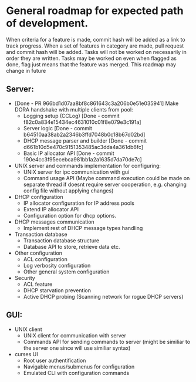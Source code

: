 # General roadmap for expected path of development.
When criteria for a feature is made, commit hash will be added as a link to track progress.
When a set of features in category are made, pull request and commit hash will be added.
Tasks will not be worked on necessarily in order they are written. 
Tasks may be worked on even when flagged as done, flag just means that the feature was merged.
This roadmap may change in future

## Server:
* [Done - PR 966bd1d07aa8bf8c861643c3a206b0e51e035941] Make DORA handshake with multiple clients from pool:
    - Logging setup (CCLog) [Done - commit f82c0a834e15434ec4631010c01f8e079e3c191a]
    - Server logic [Done - commit b64510aa38ab2a2346b3ffd7048b0c18b67d02bd]
    - DHCP message parser and builder [Done - commit d661b10d5e470c9151353485ac3dda4a361db6fc]
    - Basic IP allocator API [Done - commit 190e4cc3f95ecebca981bb1a2a1635d7da70de7c]
* UNIX server and commands implementation for configuring:
    - UNIX server for ipc communication with gui
    - Command usage API (Maybe command execution could be made on separate thread if doesnt require server cooperation, e.g. changing config file without applying changes)
* DHCP configuration
    - IP allocator configuration for IP address pools
    - Extend IP allocator API
    - Configuration option for dhcp options.
* DHCP messages communication
    - Implement rest of DHCP message types handling
* Transaction database
    - Transaction database structure
    - Database API to store, retrieve data etc.
* Other configuration
    - ACL configuration
    - Log verbosity configuration
    - Other general system configuration
* Security
    - ACL feature
    - DHCP starvation prevention
    - Active DHCP probing (Scanning network for rogue DHCP servers)

## GUI:
* UNIX client
    - UNIX client for communication with server
    - Commands API for sending commands to server (might be similiar to the server one since will use similiar syntax)
* curses UI
    - Root user authentification
    - Navigable menus/submenus for configuration
    - Emulated CLI with configuration commands
